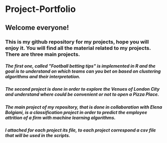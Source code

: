 # Project-Portfolio
## Welcome everyone! 
### This is my github repository for my projects, hope you will enjoy it. You will find all the material related to my projects. There are three main projects. 

##### The first one, called "Football betting tips" is implemented in R and the goal is to understand on which teams can you bet on based on clustering algorithms and their interpretation. 
##### The second project is done in order to explore the Venues of London City and understand where could be convenient or not to open a Pizza Place. 
##### The main project of my repository, that is done in collaboration with Elena Bolgiani, is a classification project in order to predict the employee attrition of a firm with machine learning algorithms.
##### I attached for each project its file, to each project correspond a csv file that will be used in the scripts.
